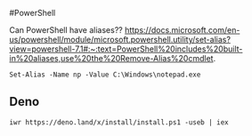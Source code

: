 #PowerShell

Can PowerShell have aliases??
https://docs.microsoft.com/en-us/powershell/module/microsoft.powershell.utility/set-alias?view=powershell-7.1#:~:text=PowerShell%20includes%20built-in%20aliases,use%20the%20Remove-Alias%20cmdlet.

`Set-Alias -Name np -Value C:\Windows\notepad.exe`

## Deno
`iwr https://deno.land/x/install/install.ps1 -useb | iex`

